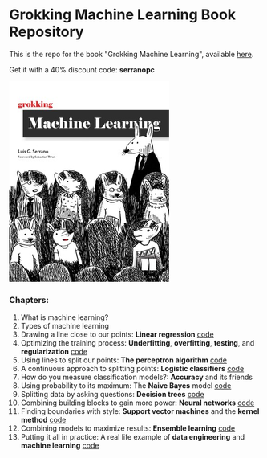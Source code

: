 # Grokking Machine Learning Book Repository
This is the repo for the book "Grokking Machine Learning", available [here](https://www.manning.com/books/grokking-machine-learning).

Get it with a 40% discount code: **serranopc**

![image](GML.jpeg)

### Chapters:

1. What is machine learning?
2. Types of machine learning
3. Drawing a line close to our points: **Linear regression** [code](https://github.com/luisguiserrano/manning/tree/master/Chapter_3_Linear_Regression)
4. Optimizing the training process: **Underfitting**, **overfitting**, **testing**, and **regularization** [code](https://github.com/luisguiserrano/manning/tree/master/Chapter_4_Testing_Overfitting_Underfitting)
5. Using lines to split our points: **The perceptron algorithm** [code](https://github.com/luisguiserrano/manning/tree/master/Chapter_5_Perceptron_Algorithm)
6. A continuous approach to splitting points: **Logistic classifiers** [code](https://github.com/luisguiserrano/manning/tree/master/Chapter_6_Logistic_Regression)
7. How do you measure classification models?: **Accuracy** and its friends
8. Using probability to its maximum: The **Naive Bayes** model [code](https://github.com/luisguiserrano/manning/tree/master/Chapter_8_Naive_Bayes)
9. Splitting data by asking questions: **Decision trees** [code](https://github.com/luisguiserrano/manning/tree/master/Chapter_9_Decision_Trees)
10. Combining building blocks to gain more power: **Neural networks** [code](https://github.com/luisguiserrano/manning/tree/master/Chapter_10_Neural_Networks)
11. Finding boundaries with style: **Support vector machines** and the **kernel method** [code](https://github.com/luisguiserrano/manning/tree/master/Chapter_11_Support_Vector_Machines)
12. Combining models to maximize results: **Ensemble learning** [code](https://github.com/luisguiserrano/manning/tree/master/Chapter_12_Ensemble_Methods)
13. Putting it all in practice: A real life example of **data engineering** and **machine learning** [code](https://github.com/luisguiserrano/manning/tree/master/Chapter_13_End_to_end_example)
